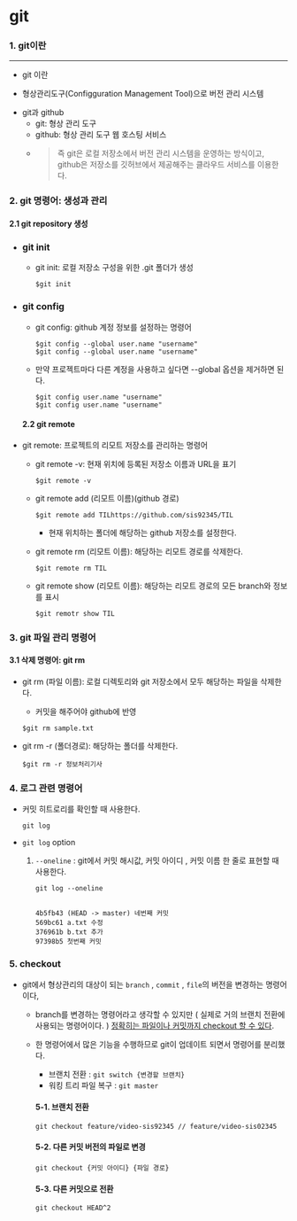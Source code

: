 git
==========
[git logo]: https://media.vlpt.us/images/jivyyyy/post/1e1374ba-f4c1-4d03-b47b-00dc38975841/GT.png
### 1. git이란
---------------
- git 이란
+ 형상관리도구(Configguration Management Tool)으로 버전 관리 시스템
- git과 github
    + git: 형상 관리 도구
    + github: 형상 관리 도구 웹 호스팅 서비스
    + > 즉 git은 로컬 저장소에서 버전 관리 시스템을 운영하는 방식이고, github은 저장소를 깃허브에서 제공해주는 클라우드 서비스를 이용한다.

### 2. git 명령어:  생성과 관리

#### 	2.1 git repository 생성

- ### git init
    +  git init: 로컬 저장소 구성을 위한 .git 폴더가 생성
        ```git
        $git init
        ```
- ### git config
    +  git config: github 계정 정보를 설정하는 명령어
        ```git
        $git config --global user.name "username"
        $git config --global user.name "username"
        ```
    + 만약 프로젝트마다 다른 계정을 사용하고 싶다면 --global 옵션을 제거하면 된다.
        ```git
        $git config user.name "username"
        $git config user.name "username"
        ```

  #### 2.2 git remote

- git remote: 프로젝트의 리모트 저장소를 관리하는 명령어

    - git remote -v: 현재 위치에 등록된 저장소 이름과 URL을 표기

      ```
      $git remote -v
      ```

    - git remote add (리모트 이름)(github 경로)

      ```
      $git remote add TILhttps://github.com/sis92345/TIL
      ```
        - 현재 위치하는 폴더에 해당하는 github 저장소를 설정한다.

    - git remote rm (리모트 이름): 해당하는 리모트 경로를 삭제한다.

      ```
      $git remote rm TIL
      ```

    - git remote show (리모트 이름): 해당하는 리모트 경로의 모든 branch와 정보를 표시

      ```
      $git remotr show TIL
      ```

### 3. git 파일 관리 명령어

#### 	3.1 삭제 명령어: git rm

- git rm (파일 이름): 로컬 디렉토리와 git 저장소에서 모두 해당하는 파일을 삭제한다.

    - 커밋을 해주어야 github에 반영

  ```git
  $git rm sample.txt
  ```

- git rm -r (폴더경로): 해당하는 폴더를 삭제한다.

  ```
  $git rm -r 정보처리기사
  ```

### 4. 로그 관련 명령어

- 커밋 히트로리를 확인할 때 사용한다.

  ```
  git log
  ```

- `git log` option

  1. `--oneline` : git에서 커밋 해시값, 커밋 아이디 , 커밋 이름 한 줄로 표현할 때 사용한다.

     ```
     git log --oneline
     
     
     4b5fb43 (HEAD -> master) 네번째 커밋
     569bc61 a.txt 수정
     376961b b.txt 추가
     97398b5 첫번째 커밋
     ```

### 5. checkout

- git에서 형상관리의 대상이 되는 `branch` , `commit` , `file`의 버전을 변경하는 명령어이다,

  - branch를 변경하는 명령어라고 생각할 수 있지만 ( 실제로 거의 브랜치 전환에 사용되는 명령어이다.  ) <u>정확히는 파일이나 커밋까지 checkout 할 수 있다</u>.

  - 한 명령어에서 많은 기능을 수행하므로 git이 업데이트 되면서 명령어를 분리했다. 

    - 브랜치 전환 : `git switch {변경할 브랜치}`
    - 워킹 트리 파일 복구 : `git master`

    #### 5-1. 브랜치 전환

    ```
    git checkout feature/video-sis92345 // feature/video-sis02345
    ```

    #### 5-2. 다른 커밋 버전의 파일로 변경

    ```
    git checkout {커밋 아이디} {파일 경로}
    ```

    #### 5-3. 다른 커밋으로 전환

    ```
    git checkout HEAD^2
    ```

